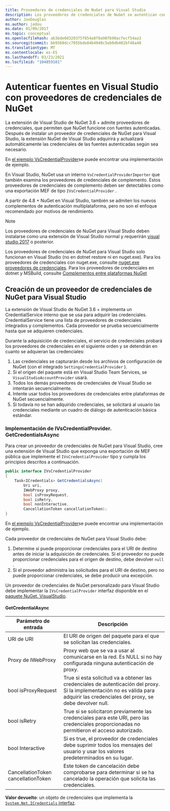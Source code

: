 ```yaml
---
title: Proveedores de credenciales de NuGet para Visual Studio
description: Los proveedores de credenciales de NuGet se autentican con las fuentes implementando la interfaz IVsCredentialProvider en una extensión de Visual Studio.
author: JonDouglas
ms.author: jodou
ms.date: 01/09/2017
ms.topic: conceptual
ms.openlocfilehash: ab3bde0d320375f854a8f0a98fb90acfecf54aa3
ms.sourcegitcommit: bb9560dcc7055bde84b4940c5eb0db402bf46a48
ms.translationtype: MT
ms.contentlocale: es-ES
ms.lasthandoff: 03/23/2021
ms.locfileid: "104859101"
---
```

# <a name="authenticating-feeds-in-visual-studio-with-nuget-credential-providers"></a>Autenticar fuentes en Visual Studio con proveedores de credenciales de NuGet

La extensión de Visual Studio de NuGet 3.6 + admite proveedores de credenciales, que permiten que NuGet funcione con fuentes autenticadas.
Después de instalar un proveedor de credenciales de NuGet para Visual Studio, la extensión NuGet de Visual Studio adquirirá y actualizará automáticamente las credenciales de las fuentes autenticadas según sea necesario.

En [el ejemplo VsCredentialProvider](https://github.com/NuGet/Samples/tree/main/VsCredentialProvider)se puede encontrar una implementación de ejemplo.

En Visual Studio, NuGet usa un interno `VsCredentialProviderImporter` que también examina los proveedores de credenciales de complemento. Estos proveedores de credenciales de complemento deben ser detectables como una exportación MEF de tipo `IVsCredentialProvider` .

A partir de 4.8 + NuGet en Visual Studio, también se admiten los nuevos complementos de autenticación multiplataforma, pero no son el enfoque recomendado por motivos de rendimiento.

> [!Note]
> Los proveedores de credenciales de NuGet para Visual Studio deben instalarse como una extensión de Visual Studio normal y requerirán [visual studio 2017](https://aka.ms/vs/15/release/vs_enterprise.exe) o posterior.
>
> Los proveedores de credenciales de NuGet para Visual Studio solo funcionan en Visual Studio (no en dotnet restore ni en nuget.exe). Para los proveedores de credenciales con nuget.exe, consulte [nuget.exe proveedores de credenciales](nuget-exe-Credential-providers.md).
> Para los proveedores de credenciales en dotnet y MSBuild, consulte [Complementos entre plataformas NuGet](nuget-cross-platform-authentication-plugin.md)

## <a name="creating-a-nuget-credential-provider-for-visual-studio"></a>Creación de un proveedor de credenciales de NuGet para Visual Studio

La extensión de Visual Studio de NuGet 3.6 + implementa un CredentialService interno que se usa para adquirir las credenciales. CredentialService tiene una lista de proveedores de credenciales integrados y complementos. Cada proveedor se prueba secuencialmente hasta que se adquieren credenciales.

Durante la adquisición de credenciales, el servicio de credenciales probará los proveedores de credenciales en el siguiente orden y se detendrán en cuanto se adquieran las credenciales:

1. Las credenciales se capturarán desde los archivos de configuración de NuGet (con el integrado `SettingsCredentialProvider` ).
1. Si el origen del paquete está en Visual Studio Team Services, se `VisualStudioAccountProvider` usará.
1. Todos los demás proveedores de credenciales de Visual Studio se intentarán secuencialmente.
1. Intente usar todos los proveedores de credenciales entre plataformas de NuGet secuencialmente.
1. Si todavía no se han adquirido credenciales, se solicitará al usuario las credenciales mediante un cuadro de diálogo de autenticación básica estándar.

### <a name="implementing-ivscredentialprovidergetcredentialsasync"></a>Implementación de IVsCredentialProvider. GetCredentialsAsync

Para crear un proveedor de credenciales de NuGet para Visual Studio, cree una extensión de Visual Studio que exponga una exportación de MEF pública que implemente el `IVsCredentialProvider` tipo y cumpla los principios descritos a continuación.

```cs
public interface IVsCredentialProvider
{
    Task<ICredentials> GetCredentialsAsync(
        Uri uri,
        IWebProxy proxy,
        bool isProxyRequest,
        bool isRetry,
        bool nonInteractive,
        CancellationToken cancellationToken);
}
```

En [el ejemplo VsCredentialProvider](https://github.com/NuGet/Samples/tree/main/VsCredentialProvider)se puede encontrar una implementación de ejemplo.

Cada proveedor de credenciales de NuGet para Visual Studio debe:

1. Determine si puede proporcionar credenciales para el URI de destino antes de iniciar la adquisición de credenciales. Si el proveedor no puede proporcionar credenciales para el origen de destino, debe devolver `null` .
1. Si el proveedor administra las solicitudes para el URI de destino, pero no puede proporcionar credenciales, se debe producir una excepción.

Un proveedor de credenciales de NuGet personalizado para Visual Studio debe implementar la `IVsCredentialProvider` interfaz disponible en el [paquete NuGet. VisualStudio](https://www.nuget.org/packages/NuGet.VisualStudio/).

#### <a name="getcredentialasync"></a>GetCredentialAsync

| Parámetro de entrada |Descripción|
| ----------------|-----------|
| URI de URI | El URI de origen del paquete para el que se solicitan las credenciales.|
| Proxy de IWebProxy | Proxy web que se va a usar al comunicarse en la red. Es NULL si no hay configurada ninguna autenticación de proxy. |
| bool isProxyRequest | True si esta solicitud va a obtener las credenciales de autenticación del proxy. Si la implementación no es válida para adquirir las credenciales del proxy, se debe devolver null. |
| bool isRetry | True si se solicitaron previamente las credenciales para este URI, pero las credenciales proporcionadas no permitieron el acceso autorizado. |
| bool Interactive | Si es true, el proveedor de credenciales debe suprimir todos los mensajes del usuario y usar los valores predeterminados en su lugar. |
| CancellationToken cancellationToken | Este token de cancelación debe comprobarse para determinar si se ha cancelado la operación que solicita las credenciales. |

**Valor devuelto**: un objeto de credenciales que implementa la [ `System.Net.ICredentials` interfaz](/dotnet/api/system.net.icredentials).
